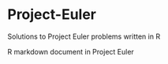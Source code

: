 # Project-Euler
Solutions to Project Euler problems written in R

R markdown document in Project Euler
